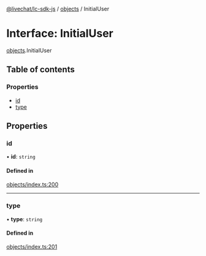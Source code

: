[@livechat/lc-sdk-js](../README.md) / [objects](../modules/objects.md) / InitialUser

# Interface: InitialUser

[objects](../modules/objects.md).InitialUser

## Table of contents

### Properties

- [id](objects.InitialUser.md#id)
- [type](objects.InitialUser.md#type)

## Properties

### id

• **id**: `string`

#### Defined in

[objects/index.ts:200](https://github.com/livechat/lc-sdk-js/blob/4da1eb6/src/objects/index.ts#L200)

___

### type

• **type**: `string`

#### Defined in

[objects/index.ts:201](https://github.com/livechat/lc-sdk-js/blob/4da1eb6/src/objects/index.ts#L201)
